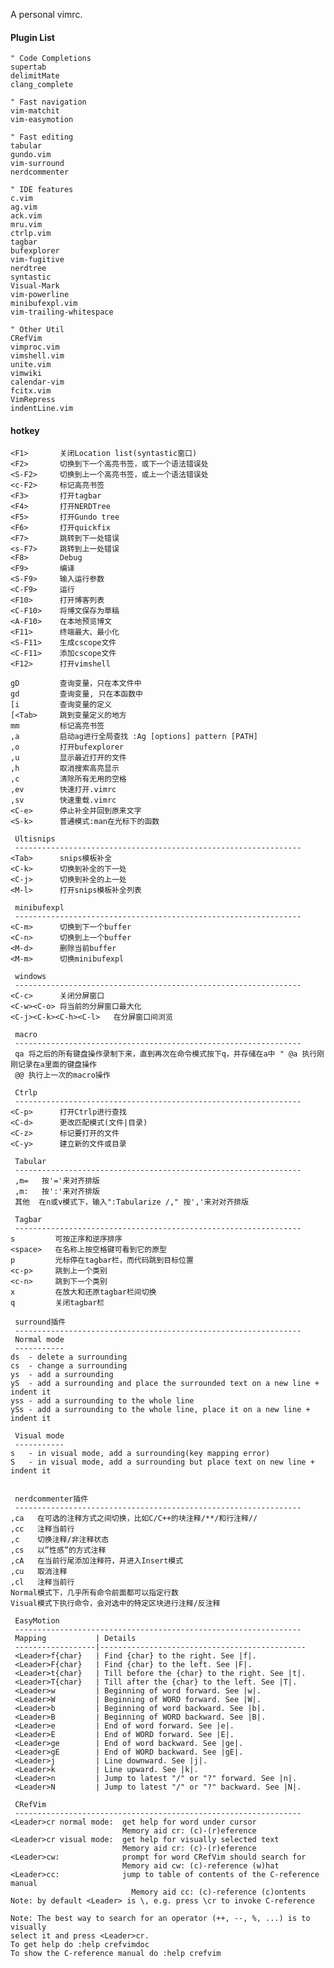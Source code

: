 A personal vimrc.

#### Plugin List

    " Code Completions
    supertab
    delimitMate
    clang_complete

    " Fast navigation
    vim-matchit
    vim-easymotion

    " Fast editing
    tabular
    gundo.vim
    vim-surround
    nerdcommenter

    " IDE features
    c.vim
    ag.vim
    ack.vim
    mru.vim
    ctrlp.vim
    tagbar
    bufexplorer
    vim-fugitive
    nerdtree
    syntastic
    Visual-Mark
    vim-powerline
    minibufexpl.vim
    vim-trailing-whitespace

    " Other Util
    CRefVim
    vimproc.vim
    vimshell.vim
    unite.vim
    vimwiki
    calendar-vim
    fcitx.vim
    VimRepress
    indentLine.vim

#### hotkey

    <F1>       关闭Location list(syntastic窗口)
    <F2>       切换到下一个高亮书签，或下一个语法错误处
    <S-F2>     切换到上一个高亮书签，或上一个语法错误处
    <c-F2>     标记高亮书签
    <F3>       打开tagbar
    <F4>       打开NERDTree
    <F5>       打开Gundo tree
    <F6>       打开quickfix
    <F7>       跳转到下一处错误
    <s-F7>     跳转到上一处错误
    <F8>       Debug
    <F9>       编译
    <S-F9>     输入运行参数
    <C-F9>     运行
    <F10>      打开博客列表
    <C-F10>    将博文保存为草稿
    <A-F10>    在本地预览博文
    <F11>      终端最大、最小化
    <S-F11>    生成cscope文件
    <C-F11>    添加cscope文件
    <F12>      打开vimshell

    gD         查询变量，只在本文件中
    gd         查询变量, 只在本函数中
    [i         查询变量的定义
    [<Tab>     跳到变量定义的地方
    mm         标记高亮书签
    ,a         启动ag进行全局查找 :Ag [options] pattern [PATH]
    ,o         打开bufexplorer
    ,u         显示最近打开的文件
    ,h         取消搜索高亮显示
    ,c         清除所有无用的空格
    ,ev        快速打开.vimrc
    ,sv        快速重载.vimrc
    <C-e>      停止补全并回到原来文字
    <S-k>      普通模式:man在光标下的函数

     Ultisnips
     ----------------------------------------------------------------
    <Tab>      snips模板补全
    <C-k>      切换到补全的下一处
    <C-j>      切换到补全的上一处
    <M-l>      打开snips模板补全列表

     minibufexpl
     ----------------------------------------------------------------
    <C-m>      切换到下一个buffer
    <C-n>      切换到上一个buffer
    <M-d>      删除当前buffer
    <M-m>      切换minibufexpl

     windows
     ----------------------------------------------------------------
    <C-c>      关闭分屏窗口
    <C-w><C-o> 将当前的分屏窗口最大化
    <C-j><C-k><C-h><C-l>   在分屏窗口间浏览

     macro
     ----------------------------------------------------------------
     qa 将之后的所有键盘操作录制下来，直到再次在命令模式按下q，并存储在a中 " @a 执行刚刚记录在a里面的键盘操作
     @@ 执行上一次的macro操作

     Ctrlp
     ----------------------------------------------------------------
    <C-p>      打开Ctrlp进行查找
    <C-d>      更改匹配模式(文件|目录)
    <C-z>      标记要打开的文件
    <C-y>      建立新的文件或目录

     Tabular
     ----------------------------------------------------------------
     ,m=   按'='来对齐排版
     ,m:   按':'来对齐排版
     其他  在n或v模式下，输入":Tabularize /," 按','来对对齐排版

     Tagbar
     ----------------------------------------------------------------
    s         可按正序和逆序排序
    <space>   在名称上按空格键可看到它的原型
    p         光标停在tagbar栏，而代码跳到目标位置
    <c-p>     跳到上一个类别
    <c-n>     跳到下一个类别
    x         在放大和还原tagbar栏间切换
    q         关闭tagbar栏

     surround插件
     ----------------------------------------------------------------
     Normal mode
     -----------
    ds  - delete a surrounding
    cs  - change a surrounding
    ys  - add a surrounding
    yS  - add a surrounding and place the surrounded text on a new line + indent it
    yss - add a surrounding to the whole line
    ySs - add a surrounding to the whole line, place it on a new line + indent it

     Visual mode
     -----------
    s   - in visual mode, add a surrounding(key mapping error)
    S   - in visual mode, add a surrounding but place text on new line + indent it


     nerdcommenter插件
     ----------------------------------------------------------------
    ,ca   在可选的注释方式之间切换，比如C/C++的块注释/**/和行注释//
    ,cc   注释当前行
    ,c    切换注释/非注释状态
    ,cs   以”性感”的方式注释
    ,cA   在当前行尾添加注释符，并进入Insert模式
    ,cu   取消注释
    ,cl   注释当前行
    Normal模式下，几乎所有命令前面都可以指定行数
    Visual模式下执行命令，会对选中的特定区块进行注释/反注释

     EasyMotion
     ----------------------------------------------------------------
     Mapping           | Details
     ------------------|----------------------------------------------
     <Leader>f{char}   | Find {char} to the right. See |f|.
     <Leader>F{char}   | Find {char} to the left. See |F|.
     <Leader>t{char}   | Till before the {char} to the right. See |t|.
     <Leader>T{char}   | Till after the {char} to the left. See |T|.
     <Leader>w         | Beginning of word forward. See |w|.
     <Leader>W         | Beginning of WORD forward. See |W|.
     <Leader>b         | Beginning of word backward. See |b|.
     <Leader>B         | Beginning of WORD backward. See |B|.
     <Leader>e         | End of word forward. See |e|.
     <Leader>E         | End of WORD forward. See |E|.
     <Leader>ge        | End of word backward. See |ge|.
     <Leader>gE        | End of WORD backward. See |gE|.
     <Leader>j         | Line downward. See |j|.
     <Leader>k         | Line upward. See |k|.
     <Leader>n         | Jump to latest "/" or "?" forward. See |n|.
     <Leader>N         | Jump to latest "/" or "?" backward. See |N|.

     CRefVim
     ----------------------------------------------------------------
    <Leader>cr normal mode:  get help for word under cursor
                             Memory aid cr: (c)-(r)eference
    <Leader>cr visual mode:  get help for visually selected text
                             Memory aid cr: (c)-(r)eference
    <Leader>cw:              prompt for word CRefVim should search for
                             Memory aid cw: (c)-reference (w)hat
    <Leader>cc:              jump to table of contents of the C-reference manual
                               Memory aid cc: (c)-reference (c)ontents
    Note: by default <Leader> is \, e.g. press \cr to invoke C-reference

    Note: The best way to search for an operator (++, --, %, ...) is to visually
    select it and press <Leader>cr.
    To get help do :help crefvimdoc
    To show the C-reference manual do :help crefvim
